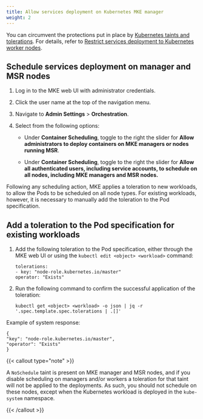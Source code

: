```yaml
---
title: Allow services deployment on Kubernetes MKE manager
weight: 2
---
```


You can circumvent the protections put in place by [Kubernetes taints and
tolerations](https://kubernetes.io/docs/concepts/scheduling-eviction/taint-and-toleration/).
For details, refer to [Restrict services deployment to Kubernetes worker nodes](../restrict-service-deploy-to-kube-workers).

Schedule services deployment on manager and MSR nodes
-----------------------------------------------------

1. Log in to the MKE web UI with administrator credentials.

2. Click the user name at the top of the navigation menu.

3. Navigate to **Admin Settings** > **Orchestration**.

4. Select from the following options:

   *  Under **Container Scheduling**, toggle to the right the slider
      for **Allow administrators to deploy containers on MKE managers
      or nodes running MSR**.

   *  Under **Container Scheduling**, toggle to the right the slider
      for **Allow all authenticated users, including service accounts,
      to schedule on all nodes, including MKE managers and MSR nodes.**

Following any scheduling action, MKE applies a toleration to new workloads, to
allow the Pods to be scheduled on all node types. For existing workloads,
however, it is necessary to manually add the toleration to the Pod
specification.

Add a toleration to the Pod specification for existing workloads
----------------------------------------------------------------

1. Add the following toleration to the Pod specification, either through the
   MKE web UI or using the `kubectl edit <object> <workload>` command:

   ```
   tolerations:
   - key: "node-role.kubernetes.io/master"
   operator: "Exists"
   ```

2. Run the following command to confirm the successful application of the
   toleration:

   ```
   kubectl get <object> <workload> -o json | jq -r '.spec.template.spec.tolerations | .[]'
   ```

Example of system response:

```
{
"key": "node-role.kubernetes.io/master",
"operator": "Exists"
}
```

{{< callout type="note" >}}

A ``NoSchedule`` taint is present on MKE manager and MSR nodes, and if you
disable scheduling on managers and/or workers a toleration for that taint
will not be applied to the deployments. As such, you should not schedule on
these nodes, except when the Kubernetes workload is deployed in the
``kube-system`` namespace.

{{< /callout >}}
